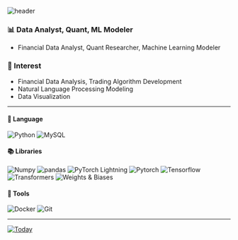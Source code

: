 ![header](https://capsule-render.vercel.app/api?type=slice&color=gradient&customColorList=3&height=150&section=header&text=Hello&desc=I'm%20Jihoon&fontSize=50&rotate=10&fontAlignY=20&fontAlign=85&descAlignY=45&descAlign=90&)

### 📊 Data Analyst, Quant, ML Modeler
- Financial Data Analyst, Quant Researcher, Machine Learning Modeler

### 👀 Interest
- Financial Data Analysis, Trading Algorithm Development
- Natural Language Processing Modeling
- Data Visualization




---

#### 📝 Language
![Python](https://img.shields.io/badge/Python⭐⭐⭐-3776AB.svg?&style=flat&logo=Python&logoColor=white)
![MySQL](https://img.shields.io/badge/MySQL⭐⭐-4479A1.svg?&style=flat&logo=MySQL&logoColor=white)

#### 📚 Libraries
![Numpy](https://img.shields.io/badge/Numpy-013243.svg?&style=flat&logo=Numpy&logoColor=white)
![pandas](https://img.shields.io/badge/pandas-150458.svg?&style=flat&logo=pandas&logoColor=white)
![PyTorch Lightning](https://img.shields.io/badge/PyTorch%20Lightning-792EE5.svg?&style=flat&logo=PyTorch%20Lightning&logoColor=white)
![Pytorch](https://img.shields.io/badge/Pytorch-EE4C2C.svg?&style=flat&logo=Pytorch&logoColor=white)
![Tensorflow](https://img.shields.io/badge/Tensorflow-FF6F00.svg?&style=flat&logo=Tensorflow&logoColor=white)
![Transformers](https://img.shields.io/badge/🤗%20Transformers-FFBE00.svg?&style=flat)
![Weights & Biases](https://img.shields.io/badge/Weights&Biases-FFBE00.svg?&style=flat&logo=WeightsandBiases&logoColor=white)

#### 🧰 Tools
![Docker](https://img.shields.io/badge/Docker-2496ED.svg?&style=flat&logo=Docker&logoColor=white)
![Git](https://img.shields.io/badge/Git-F05032.svg?&style=flat&logo=Git&logoColor=white)

---

[![Today](https://hits.seeyoufarm.com/api/count/incr/badge.svg?url=https%3A%2F%2Fgithub.com%2FIlikestrawberry&count_bg=%23BAA229&title_bg=%23DDD831&icon=micro-dot-blog.svg&icon_color=%23989796&title=Today&edge_flat=false)](https://hits.seeyoufarm.com)




<!--
**Ilikestrawberry/ilikestrawberry** is a ✨ _special_ ✨ repository because its `README.md` (this file) appears on your GitHub profile.

Here are some ideas to get you started:

- 🔭 I’m currently working on ...
- 🌱 I’m currently learning ...
- 👯 I’m looking to collaborate on ...
- 🤔 I’m looking for help with ...
- 💬 Ask me about ...
- 📫 How to reach me: ...
- 😄 Pronouns: ...
- ⚡ Fun fact: ...
-->
